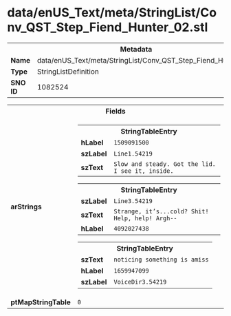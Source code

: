 <h1>data/enUS_Text/meta/StringList/Conv_QST_Step_Fiend_Hunter_02.stl</h1><table><tr><th colspan="100%">Metadata</th></tr><tr><td><b>Name</b></td><td>data/enUS_Text/meta/StringList/Conv_QST_Step_Fiend_Hunter_02.stl</td></tr><tr><td><b>Type</b></td><td>StringListDefinition</td></tr><tr><td><b>SNO ID</b></td><td>1082524</td></tr></table>

<table><tr><th colspan="100%">Fields</th></tr><tr><td><b>arStrings</b></td><td><table><tr><th colspan="100%">StringTableEntry</th></tr><tr><td><b>hLabel</b></td><td><code>1509091500</code></td></tr><tr><td><b>szLabel</b></td><td><code>Line1.54219</code></td></tr><tr><td><b>szText</b></td><td><code>Slow and steady. Got the lid. I see it, inside.</code></td></tr></table>


<table><tr><th colspan="100%">StringTableEntry</th></tr><tr><td><b>szLabel</b></td><td><code>Line3.54219</code></td></tr><tr><td><b>szText</b></td><td><code>Strange, it’s...cold? Shit! Help, help! Argh--</code></td></tr><tr><td><b>hLabel</b></td><td><code>4092027438</code></td></tr></table>


<table><tr><th colspan="100%">StringTableEntry</th></tr><tr><td><b>szText</b></td><td><code>noticing something is amiss</code></td></tr><tr><td><b>hLabel</b></td><td><code>1659947099</code></td></tr><tr><td><b>szLabel</b></td><td><code>VoiceDir3.54219</code></td></tr></table>


</td></tr><tr><td><b>ptMapStringTable</b></td><td><code>0</code></td></tr></table>

